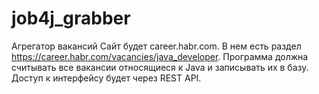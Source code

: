 # job4j_grabber
Агрегатор вакансий
Сайт будет career.habr.com. 
В нем есть раздел https://career.habr.com/vacancies/java_developer.
Программа должна считывать все вакансии относящиеся к Java и записывать их в базу.
Доступ к интерфейсу будет через REST API.